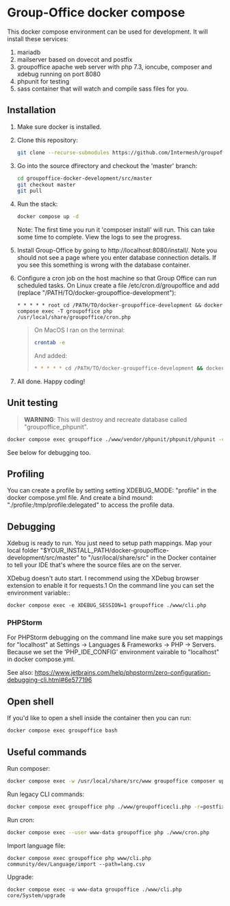 Group-Office docker compose
===========================

This docker compose environment can be used for development. 
It will install these services:

1. mariadb
2. mailserver based on dovecot and postfix
3. groupoffice apache web server with php 7.3, ioncube, composer and xdebug running on port 8080
4. phpunit for testing
5. sass container that will watch and compile sass files for you.

Installation
------------

1. Make sure docker is installed.


2. Clone this repository:

   ```bash
   git clone --recurse-submodules https://github.com/Intermesh/groupoffice-docker-development.git
   ```

3. Go into the source dfirectory and checkout the 'master' branch:

   ```bash
   cd groupoffice-docker-development/src/master
   git checkout master
   git pull
   ```

4. Run the stack:

   ```bash
   docker compose up -d
   ```
   
   Note: The first time you run it 'composer install' will run. This can take some time to complete. View the logs to see the progress.

5. Install Group-Office by going to http://localhost:8080/install/. Note you should not see a page where you enter database connection details. If you see this something is wrong with the database container.

6. Configure a cron job on the host machine so that Group Office can run scheduled tasks. 
   On Linux create a file /etc/cron.d/groupoffice and add (replace "/PATH/TO/docker-groupoffice-development"):

   ```cron
   * * * * * root cd /PATH/TO/docker-groupoffice-development && docker compose exec -T groupoffice php /usr/local/share/groupoffice/cron.php
   ```

    > On MacOS I ran on the terminal:
    >
    > ```bash
    > crontab -e
    > ```
    >
    > And added:
    >
    > ```bash
    > * * * * * cd /PATH/TO/docker-groupoffice-development && docker compose exec -T groupoffice php /usr/local/share/groupoffice/cron.php
    > ```

7. All done. Happy coding!

Unit testing
------------

> **WARNING**: This will destroy and recreate database called "groupoffice_phpunit".

```bash
docker compose exec groupoffice ./www/vendor/phpunit/phpunit/phpunit -c tests/phpunit.xml tests
```

See below for debugging too.

Profiling
---------

You can create a profile by setting setting XDEBUG_MODE: "profile" in the docker compose.yml file.
And create a bind mound: "./profile:/tmp/profile:delegated" to access the profile data.

Debugging
---------

Xdebug is ready to run. You just need to setup path mappings. 
Map your local folder
 "$YOUR_INSTALL_PATH/docker-groupoffice-development/src/master" to "/usr/local/share/src" 
in the Docker container to tell your IDE that's where the source files are on the server.

XDebug doesn't auto start. I recommend using the XDebug browser extension to enable it for requests.1
On the command line you can set the environment variable::

    docker compose exec -e XDEBUG_SESSION=1 groupoffice ./www/cli.php

### PHPStorm

For PHPStorm debugging on the command line make sure you set mappings for "localhost" at Settings -> Languages & Frameworks -> PHP -> Servers. Because we set the 'PHP_IDE_CONFIG' environment vairable to "localhost" in docker compose.yml.

See also:
https://www.jetbrains.com/help/phpstorm/zero-configuration-debugging-cli.html#6e577196

Open shell
----------

If you'd like to open a shell inside the container then you can run:

```bash
docker compose exec groupoffice bash
```

Useful commands
---------------
Run composer:
```bash
docker compose exec -w /usr/local/share/src/www groupoffice composer update -o
```

Run legacy CLI commands:
```bash
docker compose exec groupoffice php ./www/groupofficecli.php -r=postfixadmin/mailbox/cacheUsage -c=/etc/groupoffice/config.php -q
```

Run cron:

```bash
docker compose exec --user www-data groupoffice php ./www/cron.php
```

Import language file:

```
docker compose exec groupoffice php www/cli.php community/dev/Language/import --path=lang.csv
```

Upgrade:
```
docker compose exec -u www-data groupoffice ./www/cli.php core/System/upgrade
```
